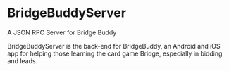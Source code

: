 BridgeBuddyServer
=================

A JSON RPC Server for Bridge Buddy

BridgeBuddyServer is the back-end for BridgeBuddy, an Android and iOS app for helping those
learning the card game Bridge, especially in bidding and leads.

